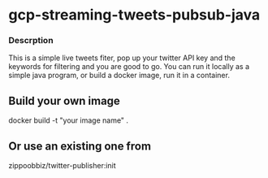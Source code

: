 # gcp-streaming-tweets-pubsub-java

### Descrption
This is a simple live tweets fiter, pop up your twitter API key and the keywords for filtering and you are good to go.
You can run it locally as a simple java program, or build a docker image, run it in a container.

## Build your own image
docker build -t "your image name" .

## Or use an existing one from
zippoobbiz/twitter-publisher:init
